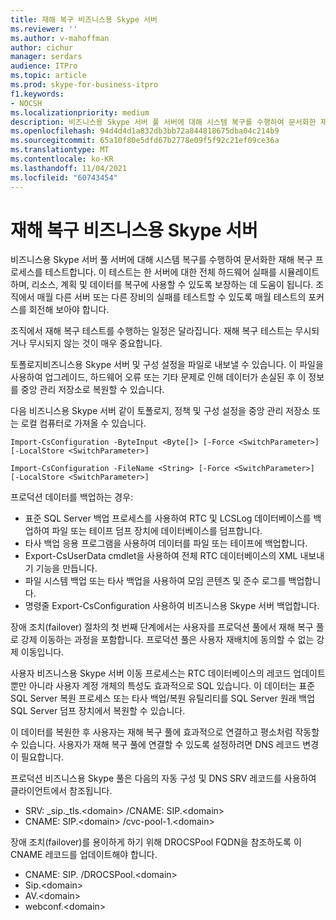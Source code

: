 ```yaml
---
title: 재해 복구 비즈니스용 Skype 서버
ms.reviewer: ''
ms.author: v-mahoffman
author: cichur
manager: serdars
audience: ITPro
ms.topic: article
ms.prod: skype-for-business-itpro
f1.keywords:
- NOCSH
ms.localizationpriority: medium
description: 비즈니스용 Skype 서버 풀 서버에 대해 시스템 복구를 수행하여 문서화한 재해 복구 프로세스를 테스트합니다.
ms.openlocfilehash: 94d4d4d1a832db3bb72a844818675dba04c214b9
ms.sourcegitcommit: 65a10f80e5dfd67b2778e09f5f92c21ef09ce36a
ms.translationtype: MT
ms.contentlocale: ko-KR
ms.lasthandoff: 11/04/2021
ms.locfileid: "60743454"
---
```

# <a name="disaster-recovery-testing-in-skype-for-business-server"></a>재해 복구 비즈니스용 Skype 서버

비즈니스용 Skype 서버 풀 서버에 대해 시스템 복구를 수행하여 문서화한 재해 복구 프로세스를 테스트합니다. 이 테스트는 한 서버에 대한 전체 하드웨어 실패를 시뮬레이트하며, 리소스, 계획 및 데이터를 복구에 사용할 수 있도록 보장하는 데 도움이 됩니다. 조직에서 매월 다른 서버 또는 다른 장비의 실패를 테스트할 수 있도록 매월 테스트의 포커스를 회전해 보아야 합니다. 

조직에서 재해 복구 테스트를 수행하는 일정은 달라집니다. 재해 복구 테스트는 무시되거나 무시되지 않는 것이 매우 중요합니다. 

토폴로지비즈니스용 Skype 서버 및 구성 설정을 파일로 내보낼 수 있습니다. 이 파일을 사용하여 업그레이드, 하드웨어 오류 또는 기타 문제로 인해 데이터가 손실된 후 이 정보를 중앙 관리 저장소로 복원할 수 있습니다.

다음 비즈니스용 Skype 서버 같이 토폴로지, 정책 및 구성 설정을 중앙 관리 저장소 또는 로컬 컴퓨터로 가져올 수 있습니다. 

`Import-CsConfiguration -ByteInput <Byte[]> [-Force <SwitchParameter>] [-LocalStore <SwitchParameter>]`

`Import-CsConfiguration -FileName <String> [-Force <SwitchParameter>] [-LocalStore <SwitchParameter>]` 

프로덕션 데이터를 백업하는 경우:

- 표준 SQL Server 백업 프로세스를 사용하여 RTC 및 LCSLog 데이터베이스를 백업하여 파일 또는 테이프 덤프 장치에 데이터베이스를 덤프합니다.
- 타사 백업 응용 프로그램을 사용하여 데이터를 파일 또는 테이프에 백업합니다.
- Export-CsUserData cmdlet을 사용하여 전체 RTC 데이터베이스의 XML 내보내기 기능을 만듭니다.
- 파일 시스템 백업 또는 타사 백업을 사용하여 모임 콘텐츠 및 준수 로그를 백업합니다.
- 명령줄 Export-CsConfiguration 사용하여 비즈니스용 Skype 서버 백업합니다.

장애 조치(failover) 절차의 첫 번째 단계에서는 사용자를 프로덕션 풀에서 재해 복구 풀로 강제 이동하는 과정을 포함합니다. 프로덕션 풀은 사용자 재배치에 동의할 수 없는 강제 이동입니다.

사용자 비즈니스용 Skype 서버 이동 프로세스는 RTC 데이터베이스의 레코드 업데이트뿐만 아니라 사용자 계정 개체의 특성도 효과적으로 SQL 있습니다. 이 데이터는 표준 SQL Server 복원 프로세스 또는 타사 백업/복원 유틸리티를 SQL Server 원래 백업 SQL Server 덤프 장치에서 복원할 수 있습니다.

이 데이터를 복원한 후 사용자는 재해 복구 풀에 효과적으로 연결하고 평소처럼 작동할 수 있습니다. 사용자가 재해 복구 풀에 연결할 수 있도록 설정하려면 DNS 레코드 변경이 필요합니다.

프로덕션 비즈니스용 Skype 풀은 다음의 자동 구성 및 DNS SRV 레코드를 사용하여 클라이언트에서 참조됩니다.

- SRV: _sip._tls.\<domain> /CNAME: SIP.\<domain>
- CNAME: SIP.\<domain> /cvc-pool-1.\<domain>

장애 조치(failover)를 용이하게 하기 위해 DROCSPool FQDN을 참조하도록 이 CNAME 레코드를 업데이트해야 합니다.

- CNAME: SIP.<domain> /DROCSPool.\<domain>
- Sip.\<domain>
- AV.\<domain>
- webconf.\<domain>
